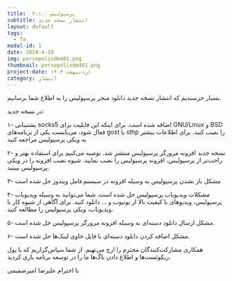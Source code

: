 ```yaml
---
title:  پرسپولیس ۴.۱.۰
subtitle: انتشار نسخه جدید
layout: default
tags:
  - fa
modal-id: 1
date: 2024-4-18
img: persepolisdm401.png
thumbnail: persepolisdm401.png
project-date: اردیبهشت ۱۴۰۳
category: انتشار
---
```


بسیار خرسندیم که انتشار نسخه جدید دانلود منجر پرسپولیس را به اطلاع شما برسانیم.

در نسخه جدید:



۱- پشتیبانی socks5 اضافه شده است. برای اینکه این قابلیت برای GNU/Linux و BSD فعال شود، می‌بایست یکی از برنامه‌های gost یا sthp را نصب کنید. برای اطلاعات بیشتر به ویکی پرسپولیس مراجعه کنید

۲- نسخه جدید افزونه مرورگر پرسپولیس منتشر شد. توصیه می‌کنیم برای استفاده بهتر و راحت‌تر از پرسپولیس، افزونه پرسپولیس را نصب نمایید. شیوه نصب افزونه را در ویکی پرسپولیس ببینید.

۳- مشکل باز نشدن پرسپولیس به وسیله افزونه در سیستم‌عامل ویندوز حل شده است

۴- مشکلات ویدیویاب پرسپولیس حل شده است. شما می‌توانید به وسیله ویدیویاب پرسپولیس، ویدیوهای با کیفیت بالا از یوتیوب و ... دانلود کنید. برای آگاهی از شیوه کار با ویدیویاب، ویکی پرسپولیس را مطالعه کنید.

۵- مشکل ارسال دانلود دسته‌ای به وسیله افزونه مرورگر پرسپولیس حل شده است.

۶- مشکل اضافه کردن دانلود دسته‌ای با فایل حاوی لینک‌ها حل شده است.


همکاری مشارکت‌کنندگان محترم را ارج می‌نهیم. از شما سپاس‌گزاریم که با پول ریکوئست‌ها و اطلاع دادن باگ‌ها ما را در توسعه برنامه یاری کردید.

با احترام
علیرضا امیرصمیمی